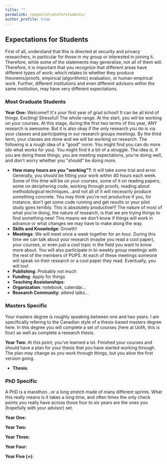 ```yaml
---
title: ""
permalink: /expectationsforstudents/
author_profile: true
---
```


<h2>Expectations for Students</h2>


First of all, understand that this is directed at security and privacy researchers, in particular for those in my group or interested in joining it. Therefore, while some of the statements may generalize, not all of them will. Therefore, it is important that you recognize that different areas have different types of work; which relates to whether they produce theorems/proofs, empirical (algorithmic) evaluation, or human empirical work. Further, different institutions and even different advisors within the same institution, may have very different expectations. 

<h3>Most Graduate Students</h3>
<b>Year One:</b>
Welcome!! It's your first year of grad school! It can be all kind of things. Exciting! Stressful! The whole range. At the start, you will be working on your courses. At this stage, during the first two terms of this year, ANY research is awesome. But it is also okay if the only research you do is via your classes and participating in our research groups meetings. By the third term, your classes are done and we will be working on research. The following is a rough idea of a "good" norm. You might find you can do more (do what works for you). You might find it a bit of a struggle. The idea is, if you are doing these things, you are meeting expectations, you're doing well, and don't worry whether you "should" be doing more. 

<ul>
 <li><b>How many hours are you "working"?</b>: It will take some trial and error. Generally, you should be fitting your work within 40 hours each week. Some of this time will be on your courses, some of it on reading papers, some on deciphering code, working through proofs, reading about methodological techniques...and not all of it will necessrily produce something concrete. You may think you're not productive if you, for instance, don't get some code running and get results or your pilot study goes terribly. This is absolutely productive!!! The nature of most of what you're doing, the nature of research, is that we are trying things to find something new! This means we don't know if things will work in advance or what changes we may have to make along the way.  </li>
 <li><b>Skills and Knowledge</b>: Growth!</li>
 <li><b>Meetings</b>: We will meet once a week together for an hour. During this time we can talk about your research (maybe you read a cool paper), your courses, or even just a cool topic in the field you want to know more about. You will also participate in bi-weekly group meetings with the rest of the members of PUPS. At each of these meetings someone will speak on their research or a cool paper they read. Eventually, you will too!</li>
 <li><b>Publishing</b>: Probably not much</li>
 <li><b>Funding</b>: Apply for things</li>
 <li><b>Teaching Assistanships</b>:</li>
 <li><b>Organization</b>: notebook, calendar...</li>
 <li><b>Research Community</b>: attend talks...</li>
</ul>



<h3>Masters Specific</h3>
Your masters degree is roughly speaking between one and two years. I am specifically refering to the Canadian style of a thesis-based masters degree here. In this degree you will complete a set of courses (here at UofA, this is four) as well as complete a research thesis.  <br/>

<b>Year Two:</b>
At this point, you've learned a lot. Finished your courses and should have a plan for your thesis that you have started working through. The plan may change as you work through things, but you ahve the first version going. 
<ul>
 <li><b>Thesis</b>:</li>
</ul>


 <h3>PhD Specific</h3>
A PhD is a marathon...or a long stretch made of many different sprints. What this really means is it takes a long time, and often times the only check points you really have across those four to six years are the ones you (hopefully with your advisor) set. <br/>

<b>Year One:</b>

<b>Year Two:</b>

<b>Year Three:</b>

<b>Year Four:</b>

<b>Year Five (+):</b>


